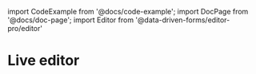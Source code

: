 import CodeExample from '@docs/code-example';
import DocPage from '@docs/doc-page';
import Editor from '@data-driven-forms/editor-pro/editor'

<DocPage>

# Live editor

<Editor />

</DocPage>
